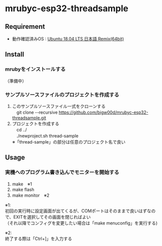 # mrubyc-esp32-threadsample

## Requirement
* 動作確認済みOS : [Ubuntu 18.04 LTS 日本語 Remix(64bit)](https://www.ubuntulinux.jp/News/ubuntu1804-ja-remix)

## Install
			
### mrubyをインストールする

（準備中）
			
### サンプルソースファイルのプロジェクトを作成する
1. このサンプルソースファイル一式をクローンする  
　git clone --recursive https://github.com/bigw00d/mrubyc-esp32-threadsample.git  
1. プロジェクトを作成する  
　cd ../  
　./newproject.sh thread-sample  
  ※「thread-sample」の部分は任意のプロジェクト名で良い
			
## Usage
### 実機へのプログラム書き込んでモニターを開始する
1. make　※1
1. make flash
1. make monitor　※2

  ※1:  
    初回の実行時に設定画面が出てくるが、COMポートはそのままで良いはずなので、EXITを選択してその画面を閉じればよい  
    （それ以降でコンフィグを変更したい場合は「make menuconfig」を実行する)

  ※2:  
    終了する際は「Ctrl+]」を入力する  
